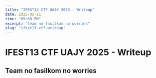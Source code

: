 ```yaml
---
title: "IFEST13 CTF UAJY 2025 - Writeup"
date: 2025-05-11
time: "09:00 PM"
excerpt: "team no fasilkom no worries"
slug: "ifest13-ctf-writeup"
---
```


# IFEST13 CTF UAJY 2025 - Writeup

## Team no fasilkom no worries

## 